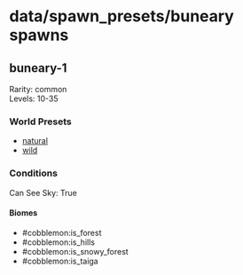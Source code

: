 # data/spawn_presets/buneary spawns  
  
## buneary-1  
Rarity: common  
Levels: 10-35  
  
### World Presets  
* [natural](data/spawn_data/natural.md)  
* [wild](data/spawn_data/wild.md)  
  
### Conditions  
Can See Sky: True  
  
#### Biomes  
  * #cobblemon:is_forest
  * #cobblemon:is_hills
  * #cobblemon:is_snowy_forest
  * #cobblemon:is_taiga
  
